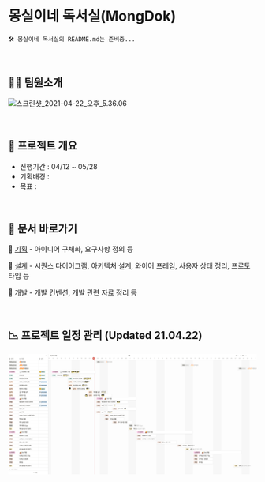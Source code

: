 # 몽실이네 독서실(MongDok)

```
🛠 몽실이네 독서실의 README.md는 준비중...
```
<br>

## 🧑‍💻 팀원소개

![스크린샷_2021-04-22_오후_5.36.06](https://lab.ssafy.com/s04-final/s04p31a401/uploads/9d499e0c374f93d7a7cd7cb3827ad189/%E1%84%89%E1%85%B3%E1%84%8F%E1%85%B3%E1%84%85%E1%85%B5%E1%86%AB%E1%84%89%E1%85%A3%E1%86%BA_2021-04-22_%E1%84%8B%E1%85%A9%E1%84%92%E1%85%AE_5.36.06.png)

<br>

## 👀 프로젝트 개요

-  진행기간 : 04/12 ~ 05/28
-  기획배경 :
-  목표 :

<br>

## 📄 문서 바로가기

📌 [기획](./docs/1_planning) - 아이디어 구체화, 요구사항 정의 등

📌 [설계](./docs/2_design) - 시퀀스 다이어그램, 아키텍처 설계, 와이어 프레임, 사용자 상태 정리, 프로토타입 등

📌 [개발](./docs/3_develop) - 개발 컨벤션, 개발 관련 자료 정리 등

<br>

## 📉 프로젝트 일정 관리 (Updated 21.04.22)

![gantt](./docs/0_images/gantt.png)

<br>

